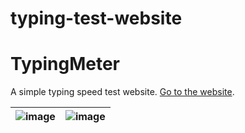 # typing-test-website
# TypingMeter
A simple typing speed test website. [Go to the website](https://deddyromnan.github.io/typingmeter).

|![image](https://user-images.githubusercontent.com/14845590/175569825-1731c314-ed1c-453e-b8ca-9583d5f86ef0.png)|![image](https://user-images.githubusercontent.com/14845590/175569563-5964285c-2e1a-483b-8fb4-4aa861cbf149.png)|
|-|-|

